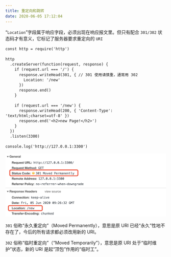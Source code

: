 ```yaml
---
title: 重定向和跳转
date: 2020-06-05 17:12:04
---
```


“`Location`”字段属于响应字段，必须出现在响应报文里。但只有配合 `301/302` 状态码才有意义，它标记了服务器要求重定向的 `URI`

```TS {7}
const http = require('http')

http
  .createServer(function(request, response) {
    if (request.url === '/') {
      response.writeHead(301, { // 301 使用请慎重，通常用 302
        Location: '/new'
      })
      response.end()
    }

    if (request.url === '/new') {
      response.writeHead(200, { 'Content-Type': 'text/html;charset=utf-8' })
      response.end('<h2>new Page!</h2>')
    }
  })
  .listen(3300)

console.log('http://127.0.0.1:3300')
```

![](../../assets/http/series/redirect.png)

`301` 俗称“<span class='orange'>永久重定向</span>”（Moved Permanently），意思是原 URI 已经“永久”性地不存在了，今后的所有请求都必须改用新的 URI。

`302` 俗称“<span class='orange'>临时重定向</span>”（“Moved Temporarily”），意思是原 URI 处于“临时维护”状态，新的 URI 是起“顶包”作用的“临时工”。
